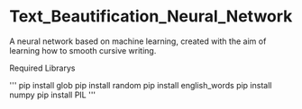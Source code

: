 # Text_Beautification_Neural_Network
A neural network based on machine learning, created with the aim of learning how to smooth cursive writing.

Required Librarys

 '''
 pip install glob
 pip install random
 pip install english_words
 pip install numpy
 pip install PIL
 '''
